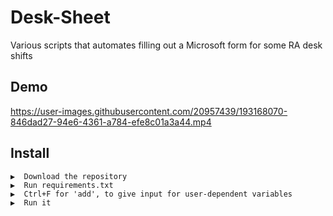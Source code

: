 # Desk-Sheet
Various scripts that automates filling out a Microsoft form for some RA desk shifts

## Demo
https://user-images.githubusercontent.com/20957439/193168070-846dad27-94e6-4361-a784-efe8c01a3a44.mp4

## Install
```
▶  Download the repository
▶  Run requirements.txt
▶  Ctrl+F for 'add', to give input for user-dependent variables
▶  Run it
```
